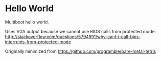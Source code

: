 # Hello World

Multiboot hello world.

Uses VGA output because we cannot use BIOS calls from protected mode: <http://stackoverflow.com/questions/5794991/why-cant-i-call-bios-interrupts-from-protected-mode>

Originally minimized from <https://github.com/programble/bare-metal-tetris>
